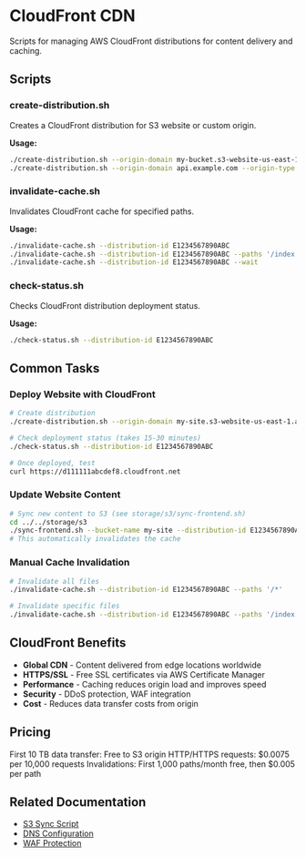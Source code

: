 # CloudFront CDN

Scripts for managing AWS CloudFront distributions for content delivery and caching.

## Scripts

### create-distribution.sh
Creates a CloudFront distribution for S3 website or custom origin.

**Usage:**
```bash
./create-distribution.sh --origin-domain my-bucket.s3-website-us-east-1.amazonaws.com
./create-distribution.sh --origin-domain api.example.com --origin-type custom --price-class all
```

### invalidate-cache.sh
Invalidates CloudFront cache for specified paths.

**Usage:**
```bash
./invalidate-cache.sh --distribution-id E1234567890ABC
./invalidate-cache.sh --distribution-id E1234567890ABC --paths '/index.html /assets/*'
./invalidate-cache.sh --distribution-id E1234567890ABC --wait
```

### check-status.sh
Checks CloudFront distribution deployment status.

**Usage:**
```bash
./check-status.sh --distribution-id E1234567890ABC
```

## Common Tasks

### Deploy Website with CloudFront
```bash
# Create distribution
./create-distribution.sh --origin-domain my-site.s3-website-us-east-1.amazonaws.com

# Check deployment status (takes 15-30 minutes)
./check-status.sh --distribution-id E1234567890ABC

# Once deployed, test
curl https://d111111abcdef8.cloudfront.net
```

### Update Website Content
```bash
# Sync new content to S3 (see storage/s3/sync-frontend.sh)
cd ../../storage/s3
./sync-frontend.sh --bucket-name my-site --distribution-id E1234567890ABC
# This automatically invalidates the cache
```

### Manual Cache Invalidation
```bash
# Invalidate all files
./invalidate-cache.sh --distribution-id E1234567890ABC --paths '/*'

# Invalidate specific files
./invalidate-cache.sh --distribution-id E1234567890ABC --paths '/index.html /about.html'
```

## CloudFront Benefits

- **Global CDN** - Content delivered from edge locations worldwide
- **HTTPS/SSL** - Free SSL certificates via AWS Certificate Manager
- **Performance** - Caching reduces origin load and improves speed
- **Security** - DDoS protection, WAF integration
- **Cost** - Reduces data transfer costs from origin

## Pricing

First 10 TB data transfer: Free to S3 origin
HTTP/HTTPS requests: $0.0075 per 10,000 requests
Invalidations: First 1,000 paths/month free, then $0.005 per path

## Related Documentation
- [S3 Sync Script](../../storage/s3/README.md)
- [DNS Configuration](../dns/README.md)
- [WAF Protection](../../security/waf/README.md)
